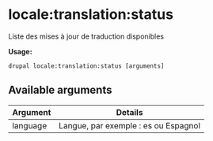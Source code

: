 # locale:translation:status
Liste des mises à jour de traduction disponibles

**Usage:**
```
drupal locale:translation:status [arguments]
```

## Available arguments
Argument | Details
---------|-------------
language | Langue, par exemple : es ou Espagnol
